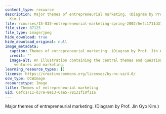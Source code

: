 ```yaml
---
content_type: resource
description: Major themes of entrepreneurial marketing. (Diagram by Prof. Jin Gyo
  Kim.)
file: /courses/15-835-entrepreneurial-marketing-spring-2002/6efc1711d37e8e136ae578131f10f11a_15-835s02.jpg
file_size: 87125
file_type: image/jpeg
hide_download: true
hide_download_original: null
image_metadata:
  caption: Themes of entrepreneurial marketing. (Diagram by Prof. Jin Gyo Kim.)
  credit: ''
  image-alt: An illustration containing the central themes and questions of entrepreneurial
    ventures and marketing.
learning_resource_types: []
license: https://creativecommons.org/licenses/by-nc-sa/4.0/
ocw_type: OCWImage
resourcetype: Image
title: Themes of entrepreneurial marketing
uid: 6efc1711-d37e-8e13-6ae5-78131f10f11a
---
```

Major themes of entrepreneurial marketing. (Diagram by Prof. Jin Gyo Kim.)